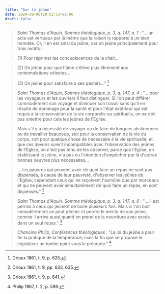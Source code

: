 ```yaml
---
title: "Sur le jeûne"
date: 2024-09-06T20:02:53+02:00
draft: false
---
```



> *Saint Thomas d'Aquin, Somme théologique, p. 3, q. 147, a. 1* : "... un acte est vertueux par là même que la raison le rapporte à un bien honnête. Or, il en est ainsi du jeûne; car on jeûne principalement pour trois motifs : 

> (1) Pour réprimer les concupiscences de la chair...

> (2) On jeûne pour que l'âme s'élève plus librement aux contemplations célestes...

> (3) On jeûne pour satisfaire à ses péchés..." [^1]

[^1]: Drioux 1861, t. 9, p. 625.

> *Saint Thomas d'Aquin, Somme théologique, p. 3, q. 147, a. 4* : "... pour les voyageurs et les ouvriers il faut distinguer. Si l'on peut différer commodément son voyage et diminuer son travail sans qu'il en résulte de dommage pour la santé et pour l'état extérieur qui est requis à la conservation de la vie corporelle ou spirituelle, on ne doit pas omettre pour cela les jeûnes de l'Eglise.

> Mais s'il y a nécessité de voyager ou de faire de longues abstinences ou de travailler beaucoup, soit pour la conservation de la vie du corps, soit pour quelque chose de nécessaire à la vie spirituelle, et que ces devoirs soient incompatibles avec l'observation des jeûnes de l'Eglise, on n'est pas tenu de les observer, parce que l'Eglise, en établissant le jeûne, n'a pas eu l'intention d'empêcher par là d'autres bonnes oeuvres plus nécessaires...

> ... les pauvres qui peuvent avoir de quoi faire un repas ne sont pas dispensés, à cause de leur pauvreté, d'observer les jeûnes de l'Eglise; cependant ceux qui ne reçoivent l'aumône que par morceaux et qui ne peuvent avoir simultanément de quoi faire un repas, en sont dispensés." [^2]

[^2]: Drioux 1861, t. 9, pp. 633, 635.

> *Saint Thomas d'Aquin, Somme théologique, p. 3, q. 147, a. 6* : "... il est permis à ceux qui jeûnent de boire plusieurs fois. Mais si l'on boit immodérément on peut pêcher et perdre le mérite de son jeûne, comme il arrive aussi quand on prend de la nourriture avec excès dans un seul repas." [^3]

[^3]: Drioux 1861, t. 9, p. 641.

> *Chanoine Philip, Conférences théologiques* : "La loi du jeûne a pour fin la pratique de la tempérance; mais la fin que se propose le législateur ne tombe point sous le précepte." [^4]

[^4]: Philip 1867, t. 2, p. 598. 

